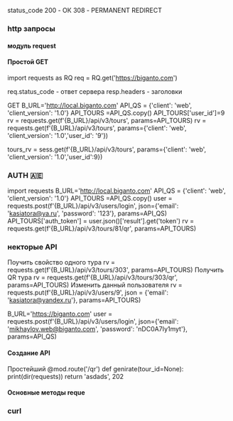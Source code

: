 status_code
200 - ОК
308 - PERMANENT REDIRECT

### http запросы

#### модуль request

#### Простой GET
import requests as RQ
req = RQ.get('https://biganto.com')

req.status_code - ответ сервера
resp.headers - заголовки


GET
B_URL='http://local.biganto.com'
API_QS = {'client': 'web', 'client_version': '1.0'}
API_TOURS =API_QS.copy()
API_TOURS['user_id']=9
rv = requests.get(f'{B_URL}/api/v3/tours', params=API_TOURS)
rv = requests.get(f'{B_URL}/api/v3/tours', params={'client': 'web', 'client_version': '1.0','user_id': '9'})

tours_rv = sess.get(f'{B_URL}/api/v3/tours', params={'client': 'web', 'client_version': '1.0','user_id':9})

### AUTH 🇦🇪️
import requests
B_URL='http://local.biganto.com'
API_QS = {'client': 'web', 'client_version': '1.0'}
API_TOURS =API_QS.copy()
user = requests.post(f'{B_URL}/api/v3/users/login', json={'email': 'kasiatora@ya.ru', 'password': '123'}, params=API_QS)
API_TOURS['auth_token'] = user.json()['result'].get('token')
rv = requests.get(f'{B_URL}/api/v3/tours/81/qr', params=API_TOURS)
### некторые API
Поучить свойство одного тура 
rv = requests.get(f'{B_URL}/api/v3/tours/303', params=API_TOURS)
Получить  QR тура
rv = requests.get(f'{B_URL}/api/v3/tours/303/qr', params=API_TOURS)
Изменить данный пользователя
rv = requests.put(f'{B_URL}/api/v3/users/9', json = {'email': 'kasiatora@yandex.ru'}, params=API_TOURS)

B_URL='https://biganto.com'
user = requests.post(f'{B_URL}/api/v3/users/login', json={'email': 'mikhaylov.web@biganto.com', 'password': 'nDC0A7Iy1myt'}, params=API_QS)



#### Создание API
Простейший
@mod.route('/qr')
def genirate(tour_id=None):
    print(dir(requests))
    return 'asdads', 202

#### Основные методы reque



### curl
